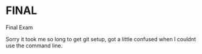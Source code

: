 FINAL
=====
Final Exam

Sorry it took me so long to get git setup, got a little confused when I couldnt use the command line.
